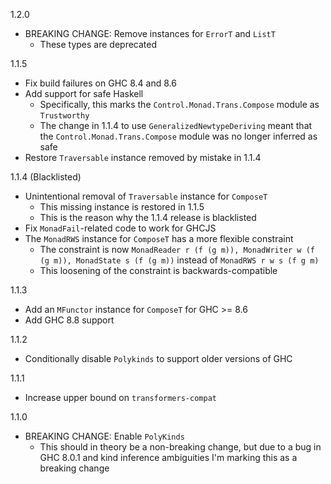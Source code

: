 1.2.0

* BREAKING CHANGE: Remove instances for `ErrorT` and `ListT`
  * These types are deprecated

1.1.5

* Fix build failures on GHC 8.4 and 8.6
* Add support for safe Haskell
    * Specifically, this marks the `Control.Monad.Trans.Compose` module as
      `Trustworthy`
    * The change in 1.1.4 to use `GeneralizedNewtypeDeriving` meant that the
      `Control.Monad.Trans.Compose` module was no longer inferred as safe
* Restore `Traversable` instance removed by mistake in 1.1.4

1.1.4 (Blacklisted)

* Unintentional removal of `Traversable` instance for `ComposeT`
    * This missing instance is restored in 1.1.5
    * This is the reason why the 1.1.4 release is blacklisted
* Fix `MonadFail`-related code to work for GHCJS
* The `MonadRWS` instance for `ComposeT` has a more flexible constraint
    * The constraint is now
      `MonadReader r (f (g m)), MonadWriter w (f (g m)), MonadState s (f (g m))`
      instead of `MonadRWS r w s (f g m)`
    * This loosening of the constraint is backwards-compatible

1.1.3

* Add an `MFunctor` instance for `ComposeT` for GHC >= 8.6
* Add GHC 8.8 support

1.1.2

* Conditionally disable `Polykinds` to support older versions of GHC

1.1.1

* Increase upper bound on `transformers-compat`

1.1.0

* BREAKING CHANGE: Enable `PolyKinds`
    * This should in theory be a non-breaking change, but due to a bug in
      GHC 8.0.1 and kind inference ambiguities I'm marking this as a breaking
      change

